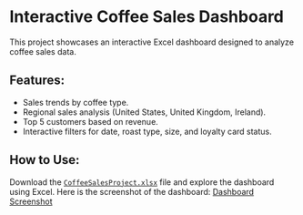 # Interactive Coffee Sales Dashboard

This project showcases an interactive Excel dashboard designed to analyze coffee sales data. 

## Features:
- Sales trends by coffee type.
- Regional sales analysis (United States, United Kingdom, Ireland).
- Top 5 customers based on revenue.
- Interactive filters for date, roast type, size, and loyalty card status.

## How to Use:
Download the [`CoffeeSalesProject.xlsx`](CoffeeOrdersProject.xlsx) file and explore the dashboard using Excel.
Here is the screenshot of the dashboard: [Dashboard Screenshot](https://github.com/RishabhInsights/CoffeeSalesDashboard-ExcelProject/blob/main/CoffeeSalesAnalysis/CoffeeSalesDashboard.png)
